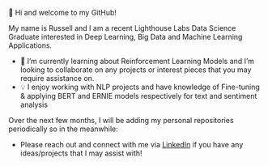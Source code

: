 👋 Hi and welcome to my GitHub! 

My name is Russell and I am a recent Lighthouse Labs Data Science Graduate interested in Deep Learning, Big Data and Machine Learning Applications.
- 🌱 I’m currently learning about Reinforcement Learning Models and I’m looking to collaborate on any projects or interest pieces that you may require assistance on.
- 💡 I enjoy working with NLP projects and have knowledge of Fine-tuning & applying BERT and ERNIE models respectively for text and sentiment analysis

Over the next few months, I will be adding my personal repositories periodically so in the meanwhile:
- Please reach out and connect with me via [LinkedIn](https://www.linkedin.com/in/yearwoodrussell/) if you have any ideas/projects that I may assist with! 

<!---
Ryearwood/Ryearwood is a ✨ special ✨ repository because its `README.md` (this file) appears on your GitHub profile.
You can click the Preview link to take a look at your changes.
--->
